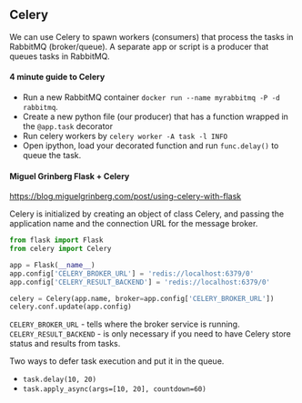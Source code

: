 
## Celery

We can use Celery to spawn workers (consumers) that process the tasks in RabbitMQ (broker/queue). A separate app or script is a producer that queues tasks in RabbitMQ.


#### 4 minute guide to Celery

- Run a new RabbitMQ container `docker run --name myrabbitmq -P -d rabbitmq`.
- Create a new python file (our producer) that has a function wrapped in the `@app.task` decorator
- Run celery workers by `celery worker -A task -l INFO` 
- Open ipython, load your decorated function and run `func.delay()` to queue the task.


#### Miguel Grinberg Flask + Celery
https://blog.miguelgrinberg.com/post/using-celery-with-flask

Celery is initialized by creating an object of class Celery, and passing the application name and the connection URL for the message broker.

```python
from flask import Flask
from celery import Celery

app = Flask(__name__)
app.config['CELERY_BROKER_URL'] = 'redis://localhost:6379/0'
app.config['CELERY_RESULT_BACKEND'] = 'redis://localhost:6379/0'

celery = Celery(app.name, broker=app.config['CELERY_BROKER_URL'])
celery.conf.update(app.config)
```

`CELERY_BROKER_URL` - tells where the broker service is running.
`CELERY_RESULT_BACKEND` - is only necessary if you need to have Celery store status and results from tasks.

Two ways to defer task execution and put it in the queue.

- `task.delay(10, 20)`
- `task.apply_async(args=[10, 20], countdown=60)`





